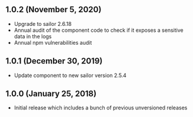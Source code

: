 ## 1.0.2 (November 5, 2020)

* Upgrade to sailor 2.6.18
* Annual audit of the component code to check if it exposes a sensitive data in the logs
* Annual npm vulnerabilities audit

## 1.0.1 (December 30, 2019)

* Update component to new sailor version 2.5.4

## 1.0.0 (January 25, 2018)

* Initial release which includes a bunch of previous unversioned releases
